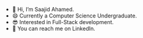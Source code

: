 - 👋 Hi, I’m Saajid Ahamed.
- 😄 Currently a Computer Science Undergraduate.
- 😎 Interested in Full-Stack development.
- 💯 You can reach me on LinkedIn.

<!---
saajidAha/saajidAha is a ✨ special ✨ repository because its `README.md` (this file) appears on your GitHub profile.
You can click the Preview link to take a look at your changes.
--->
